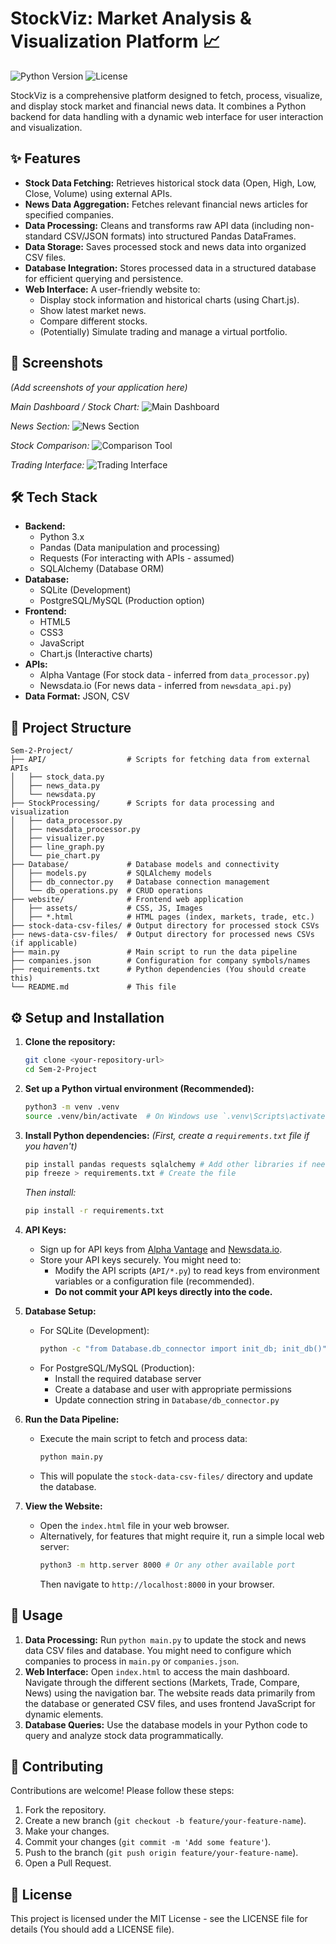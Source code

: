# StockViz: Market Analysis & Visualization Platform 📈

![Python Version](https://img.shields.io/badge/python-3.x-blue.svg)
![License](https://img.shields.io/badge/license-MIT-green.svg) <!-- Choose appropriate license -->

StockViz is a comprehensive platform designed to fetch, process, visualize, and display stock market and financial news data. It combines a Python backend for data handling with a dynamic web interface for user interaction and visualization.

## ✨ Features

*   **Stock Data Fetching:** Retrieves historical stock data (Open, High, Low, Close, Volume) using external APIs.
*   **News Data Aggregation:** Fetches relevant financial news articles for specified companies.
*   **Data Processing:** Cleans and transforms raw API data (including non-standard CSV/JSON formats) into structured Pandas DataFrames.
*   **Data Storage:** Saves processed stock and news data into organized CSV files.
*   **Database Integration:** Stores processed data in a structured database for efficient querying and persistence.
*   **Web Interface:** A user-friendly website to:
    *   Display stock information and historical charts (using Chart.js).
    *   Show latest market news.
    *   Compare different stocks.
    *   (Potentially) Simulate trading and manage a virtual portfolio.

## 📸 Screenshots

*(Add screenshots of your application here)*

*Main Dashboard / Stock Chart:*
![Main Dashboard](./website/images/Main.png)

*News Section:*
![News Section](./website/images/News.png)

*Stock Comparison:*
![Comparison Tool](./website/images/Compare.png)

*Trading Interface:*
![Trading Interface](./website/images/Trade.png)

## 🛠️ Tech Stack

*   **Backend:**
    *   Python 3.x
    *   Pandas (Data manipulation and processing)
    *   Requests (For interacting with APIs - assumed)
    *   SQLAlchemy (Database ORM)
*   **Database:**
    *   SQLite (Development)
    *   PostgreSQL/MySQL (Production option)
*   **Frontend:**
    *   HTML5
    *   CSS3
    *   JavaScript
    *   Chart.js (Interactive charts)
*   **APIs:**
    *   Alpha Vantage (For stock data - inferred from `data_processor.py`)
    *   Newsdata.io (For news data - inferred from `newsdata_api.py`)
*   **Data Format:** JSON, CSV

## 📁 Project Structure

```
Sem-2-Project/
├── API/                  # Scripts for fetching data from external APIs
│   ├── stock_data.py
│   ├── news_data.py
│   └── newsdata.py
├── StockProcessing/      # Scripts for data processing and visualization
│   ├── data_processor.py
│   ├── newsdata_processor.py
│   ├── visualizer.py
│   ├── line_graph.py
│   └── pie_chart.py
├── Database/             # Database models and connectivity
│   ├── models.py         # SQLAlchemy models
│   ├── db_connector.py   # Database connection management
│   └── db_operations.py  # CRUD operations
├── website/              # Frontend web application
│   ├── assets/           # CSS, JS, Images
│   ├── *.html            # HTML pages (index, markets, trade, etc.)
├── stock-data-csv-files/ # Output directory for processed stock CSVs
├── news-data-csv-files/  # Output directory for processed news CSVs (if applicable)
├── main.py               # Main script to run the data pipeline
├── companies.json        # Configuration for company symbols/names
├── requirements.txt      # Python dependencies (You should create this)
└── README.md             # This file
```

## ⚙️ Setup and Installation

1.  **Clone the repository:**
    ```bash
    git clone <your-repository-url>
    cd Sem-2-Project
    ```

2.  **Set up a Python virtual environment (Recommended):**
    ```bash
    python3 -m venv .venv
    source .venv/bin/activate  # On Windows use `.venv\Scripts\activate`
    ```

3.  **Install Python dependencies:**
    *(First, create a `requirements.txt` file if you haven't)*
    ```bash
    pip install pandas requests sqlalchemy # Add other libraries if needed
    pip freeze > requirements.txt # Create the file
    ```
    *Then install:*
    ```bash
    pip install -r requirements.txt
    ```

4.  **API Keys:**
    *   Sign up for API keys from [Alpha Vantage](https://www.alphavantage.co/) and [Newsdata.io](https://newsdata.io/).
    *   Store your API keys securely. You might need to:
        *   Modify the API scripts (`API/*.py`) to read keys from environment variables or a configuration file (recommended).
        *   **Do not commit your API keys directly into the code.**

5.  **Database Setup:**
    *   For SQLite (Development):
        ```bash
        python -c "from Database.db_connector import init_db; init_db()"
        ```
    *   For PostgreSQL/MySQL (Production):
        - Install the required database server
        - Create a database and user with appropriate permissions
        - Update connection string in `Database/db_connector.py`

6.  **Run the Data Pipeline:**
    *   Execute the main script to fetch and process data:
        ```bash
        python main.py
        ```
    *   This will populate the `stock-data-csv-files/` directory and update the database.

7.  **View the Website:**
    *   Open the `index.html` file in your web browser.
    *   Alternatively, for features that might require it, run a simple local web server:
        ```bash
        python3 -m http.server 8000 # Or any other available port
        ```
        Then navigate to `http://localhost:8000` in your browser.

## 🚀 Usage

1.  **Data Processing:** Run `python main.py` to update the stock and news data CSV files and database. You might need to configure which companies to process in `main.py` or `companies.json`.
2.  **Web Interface:** Open `index.html` to access the main dashboard. Navigate through the different sections (Markets, Trade, Compare, News) using the navigation bar. The website reads data primarily from the database or generated CSV files, and uses frontend JavaScript for dynamic elements.
3.  **Database Queries:** Use the database models in your Python code to query and analyze stock data programmatically.

## 🤝 Contributing

Contributions are welcome! Please follow these steps:

1.  Fork the repository.
2.  Create a new branch (`git checkout -b feature/your-feature-name`).
3.  Make your changes.
4.  Commit your changes (`git commit -m 'Add some feature'`).
5.  Push to the branch (`git push origin feature/your-feature-name`).
6.  Open a Pull Request.

## 📄 License

This project is licensed under the MIT License - see the LICENSE file for details (You should add a LICENSE file).